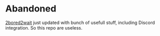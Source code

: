 # Abandoned
[2bored2wait](https://github.com/themoonisacheese/2bored2wait) just updated with bunch of usefull stuff, including Discord integration. So this repo are useless.
<!--stackedit_data:
eyJoaXN0b3J5IjpbMTkwNTM1MTU5OF19
-->